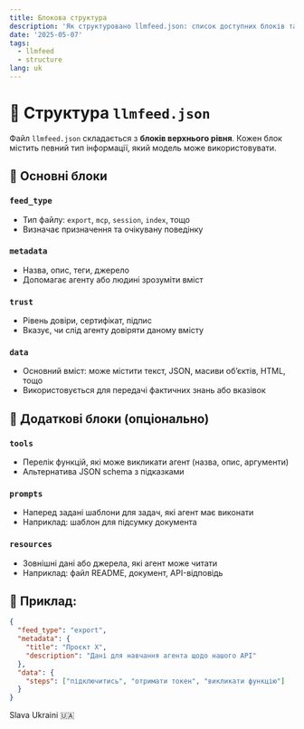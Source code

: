 ```yaml
---
title: Блокова структура
description: 'Як структуровано llmfeed.json: список доступних блоків та їхнє призначення.'
date: '2025-05-07'
tags:
  - llmfeed
  - structure
lang: uk
---
```


# 📐 Структура `llmfeed.json`

Файл `llmfeed.json` складається з **блоків верхнього рівня**. Кожен блок містить певний тип інформації, який модель може використовувати.

## 🔷 Основні блоки

### `feed_type`

- Тип файлу: `export`, `mcp`, `session`, `index`, тощо
- Визначає призначення та очікувану поведінку

### `metadata`

- Назва, опис, теги, джерело
- Допомагає агенту або людині зрозуміти вміст

### `trust`

- Рівень довіри, сертифікат, підпис
- Вказує, чи слід агенту довіряти даному вмісту

### `data`

- Основний вміст: може містити текст, JSON, масиви об’єктів, HTML, тощо
- Використовується для передачі фактичних знань або вказівок

## 🧩 Додаткові блоки (опціонально)

### `tools`

- Перелік функцій, які може викликати агент (назва, опис, аргументи)
- Альтернатива JSON schema з підказками

### `prompts`

- Наперед задані шаблони для задач, які агент має виконати
- Наприклад: шаблон для підсумку документа

### `resources`

- Зовнішні дані або джерела, які агент може читати
- Наприклад: файл README, документ, API-відповідь

## 🧾 Приклад:

```json
{
  "feed_type": "export",
  "metadata": {
    "title": "Проєкт X",
    "description": "Дані для навчання агента щодо нашого API"
  },
  "data": {
    "steps": ["підключитись", "отримати токен", "викликати функцію"]
  }
}
```

Slava Ukraini 🇺🇦
